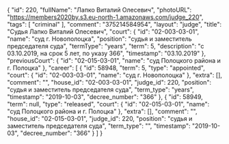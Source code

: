 {
    "id": 220,
    "fullName": "Лапко Виталий Олесевич",
    "photoURL": "https://members2020by.s3.eu-north-1.amazonaws.com/judge_220",
    "tags": [
        "criminal"
    ],
    "comment": "375214584954",
    "layout": "judge",
    "title": "Судья Лапко Виталий Олесевич",
    "court": {
        "id": "02-003-03-01",
        "name": "суд г. Новополоцка",
        "position": "судья и заместитель председателя суда",
        "termType": "years",
        "term": 5,
        "description": "c 03.10.2019, на срок 5 лет, по указу 366",
        "timestamp": "03.10.2019"
    },
    "previousCourt": {
        "id": "02-015-03-01",
        "name": "суд Полоцкого района и г. Полоцка"
    },
    "career": [
        {
            "id": 58948,
            "term": 5,
            "type": "appointed",
            "court": {
                "id": "02-003-03-01",
                "name": "суд г. Новополоцка"
            },
            "extra": [],
            "comment": "",
            "house_id": "02-003-03-01",
            "judge_id": 220,
            "position": "судья и заместитель председателя суда",
            "term_type": "years",
            "timestamp": "2019-10-03",
            "decree_number": "366"
        },
        {
            "id": 58949,
            "term": null,
            "type": "released",
            "court": {
                "id": "02-015-03-01",
                "name": "суд Полоцкого района и г. Полоцка"
            },
            "extra": [],
            "comment": "",
            "house_id": "02-015-03-01",
            "judge_id": 220,
            "position": "судья и заместитель председателя суда",
            "term_type": "",
            "timestamp": "2019-10-03",
            "decree_number": "366"
        }
    ]
}